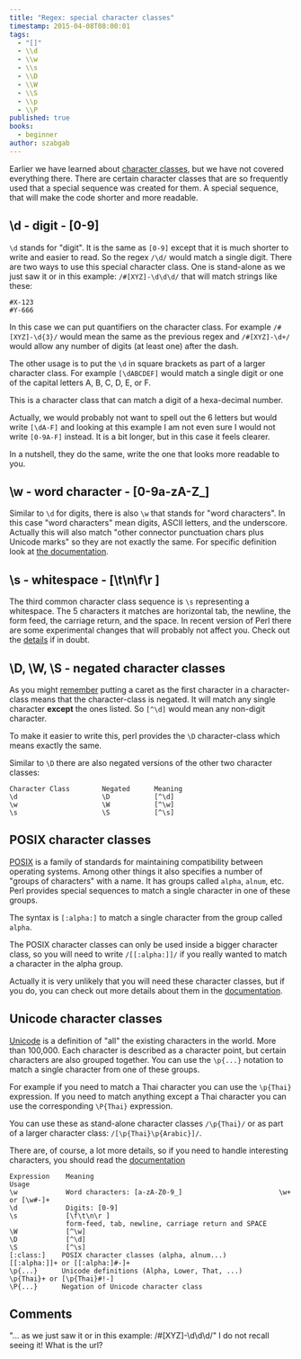```yaml
---
title: "Regex: special character classes"
timestamp: 2015-04-08T08:00:01
tags:
  - "[]"
  - \\d
  - \\w
  - \\s
  - \\D
  - \\W
  - \\S
  - \\p
  - \\P
published: true
books:
  - beginner
author: szabgab
---
```



Earlier we have learned about [character classes](/regex-character-classes), but we have not covered everything there.
There are certain character classes that are so frequently used that a special sequence was created for them. A special sequence,
that will make the code shorter and more readable.


## \d - digit - [0-9]

`\d` stands for "digit". It is the same as `[0-9]` except that it is much shorter to write and easier to read.
So the regex `/\d/` would match a single digit. There are two ways to use this special character class.
One is stand-alone as we just saw it or in this example: `/#[XYZ]-\d\d\d/` that will match strings like these:

```
#X-123
#Y-666
```

In this case we can put quantifiers on the character class. For example `/#[XYZ]-\d{3}/`  would mean the same as the previous
regex and `/#[XYZ]-\d+/` would allow any number of digits (at least one) after the dash.


The other usage is to put the `\d` in square brackets as part of a larger character class. For example
`[\dABCDEF]` would match a single digit or one of the capital letters A, B, C, D, E, or F.

This is a character class that can match a digit of a hexa-decimal number.

Actually, we  would probably not want to spell out the 6 letters but would write `[\dA-F]` and looking at this
example I am not even sure I would not write `[0-9A-F]` instead. It is a bit longer, but in this case it feels clearer.

In a nutshell, they do the same, write the one that looks more readable to you.


## \w - word character - [0-9a-zA-Z_]

Similar to `\d` for digits, there is also `\w` that stands for "word characters". In this case "word characters" mean
digits, ASCII letters, and the underscore. Actually this will also match "other connector punctuation chars plus Unicode marks"
so they are not exactly the same. For specific definition look at
[the documentation](https://metacpan.org/pod/perlrecharclass#Backslash-sequences).


## \s - whitespace - [\t\n\f\r ]

The third common character class sequence is `\s` representing a whitespace.
The 5 characters it matches are horizontal tab, the newline, the form feed, the carriage return, and the space.
In recent version of Perl there are some experimental changes that will probably not affect you. Check out the
[details](https://metacpan.org/pod/perlrecharclass#Backslash-sequences) if in doubt.


## \D, \W, \S - negated character classes


As you might [remember](/regex-character-classes) putting a caret as the first character
in a character-class means that the character-class is negated. It will match any single
character <b>except</b> the ones listed. So  `[^\d]` would mean any non-digit character.

To make it easier to write this, perl provides the `\D` character-class which means exactly the same.

Similar to `\D` there are also negated versions of the other two character classes:

```
Character Class        Negated      Meaning
\d                     \D           [^\d]
\w                     \W           [^\w]
\s                     \S           [^\s]
```



## POSIX character classes


[POSIX](http://en.wikipedia.org/wiki/POSIX) is a family of standards for maintaining compatibility between operating systems.
Among other things it also specifies a number of "groups of characters" with a name. It has groups called
`alpha`, `alnum`, etc. Perl provides special sequences to match a single character in one of these groups.

The syntax is `[:alpha:]` to match a single character from the group called `alpha`.

The POSIX character classes can only be used inside a bigger character class, so you will need to write `/[[:alpha:]]/`
if you really wanted to match a character in the alpha group.

Actually it is very unlikely that you will need these character classes, but if you do, you can check out more details about them
in the [documentation](https://metacpan.org/pod/perlrecharclass#POSIX-Character-Classes).

## Unicode character classes

[Unicode](http://en.wikipedia.org/wiki/Unicode) is a definition of "all" the existing characters in the world. More than 100,000.
Each character is described as a character point, but certain characters are also grouped together. You can use the `\p{...}` notation
to match a single character from one of these groups.

For example if you need to match a Thai character you can use the `\p{Thai}` expression.
If you need to match anything except a Thai character you can use the corresponding `\P{Thai}` expression.

You can use these as stand-alone character classes `/\p{Thai}/` or as part of a larger character class:
`/[\p{Thai}\p{Arabic}]/`.


There are, of course, a lot more details, so if you need to handle interesting characters, 
you should read the [documentation](https://metacpan.org/pod/perlrecharclass#Unicode-Properties)

```
Expression    Meaning                                              Usage
\w            Word characters: [a-zA-Z0-9_]                        \w+ or [\w#-]+
\d            Digits: [0-9]    
\s            [\f\t\n\r ]
              form-feed, tab, newline, carriage return and SPACE
\W            [^\w]    
\D            [^\d]    
\S            [^\s]    
[:class:]    POSIX character classes (alpha, alnum...)             [[:alpha:]]+ or [[:alpha:]#-]+
\p{...}      Unicode definitions (Alpha, Lower, That, ...)         \p{Thai}+ or [\p{Thai}#!-]
\P{...}      Negation of Unicode character class    
```


## Comments

"... as we just saw it or in this example: /#[XYZ]-\d\d\d/" I do not recall seeing it! What is the url?

